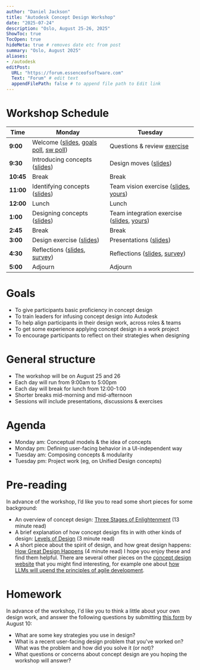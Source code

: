 ```yaml
---
author: "Daniel Jackson"
title: "Autodesk Concept Design Workshop"
date: "2025-07-24"
description: "Oslo, August 25-26, 2025"
ShowToc: true
TocOpen: true
hideMeta: true # removes date etc from post
summary: "Oslo, August 2025"
aliases:
- /autodesk
editPost:
  URL: "https://forum.essenceofsoftware.com"
  Text: "Forum" # edit text
  appendFilePath: false # to append file path to Edit link
---
```


# Workshop Schedule

| **Time**  | **Monday**           | **Tuesday**            |
| --------- | -------------------- | ---------------------- |
| **9:00**  | Welcome ([slides](./pdfs/0-introduction.pdf), [goals poll](https://app.sli.do/event/6EYs7HG2ceVXh5EiPQiw2q), [sw poll](https://app.sli.do/event/4jw4fpftSbYcSnycjiqCDA))     | Questions & review   [exercise](./exercises/concept-comparison)  |
| **9:30**  | Introducing concepts ([slides](./pdfs/1-introducing-concepts.pdf)) | Design moves ([slides](./pdfs/5-design-moves.pdf)) |
| **10:45** | Break                | Break                  |
| **11:00** | Identifying concepts ([slides](./pdfs/2-identifying-concepts.pdf)) | Team vision exercise ([slides](./pdfs/6-team-vision.pdf), [yours](https://tinyurl.com/ad-vision))    |
| **12:00** | Lunch                | Lunch                  |
| **1:00**  | Designing concepts ([slides](./pdfs/3-designing-concepts.pdf))  | Team integration exercise ([slides](./pdfs/7-integration.pdf), [yours](https://tinyurl.com/ad-integ)) |
| **2:45**  | Break                | Break                  |
| **3:00**  | Design exercise ([slides](./pdfs/4-design-exercise.pdf))      | Presentations ([slides](./pdfs/8-presentations.pdf)) |
| **4:30**  | Reflections ([slides](./pdfs/reflections-day-1.pdf), [survey](https://forms.gle/TRekSYTHMXqabehs8))         | Reflections ([slides](./pdfs/reflections-day-2.pdf), [survey](https://forms.gle/9XFWu4KvJLLVrGeT9))           |
| **5:00**  | Adjourn              | Adjourn                |




# Goals
- To give participants basic proficiency in concept design
- To train leaders for infusing concept design into Autodesk
- To help align participants in their design work, across roles & teams
- To get some experience applying concept design in a work project
- To encourage participants to reflect on their strategies when designing

# General structure
- The workshop will be on August 25 and 26
- Each day will run from 9:00am to 5:00pm
- Each day will break for lunch from 12:00-1:00
- Shorter breaks mid-morning and mid-afternoon
- Sessions will include presentations, discussions & exercises

# Agenda
- Monday am: Conceptual models & the idea of concepts
- Monday pm: Defining user-facing behavior in a UI-independent way
- Tuesday am: Composing concepts & modularity
- Tuesday pm: Project work (eg, on Unified Design concepts)

# Pre-reading
In advance of the workshop, I’d like you to read some short pieces for some background:
- An overview of concept design: [Three Stages of Enlightenment](https://essenceofsoftware.com/posts/three-stages/) (13 minute read)
- A brief explanation of how concept design fits in with other kinds of design: [Levels of Design](https://essenceofsoftware.com/tutorials/design-general/levels-of-design/) (3 minute read)
- A short piece about the spirit of design, and how great design happens: [How Great Design Happens](https://essenceofsoftware.com/tutorials/design-general/great-design/) (4 minute read)
I hope you enjoy these and find them helpful. There are several other pieces on the [concept design website](https://essenceofsoftware.com/) that you might find interesting, for example one about [how LLMs will upend the principles of agile development](https://essenceofsoftware.com/posts/end-of-agile/).

# Homework
In advance of the workshop, I'd like you to think a little about your own design work, and answer the following questions by submitting [this form](https://forms.gle/TBcTHzg4wMRdvpxY7) by August 10:
- What are some key strategies you use in design?
- What is a recent user-facing design problem that you've worked on? What was the problem and how did you solve it (or not)?
- What questions or concerns about concept design are you hoping the workshop will answer?